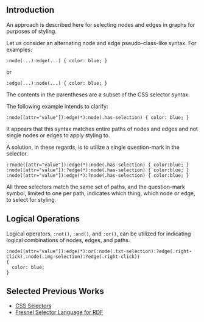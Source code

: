 ## Introduction

An approach is described here for selecting nodes and edges in graphs for purposes of styling.

Let us consider an alternating node and edge pseudo-class-like syntax. For examples:
```
:node(...):edge(...) { color: blue; }
```
or
```
:edge(...):node(...) { color: blue; }
```
The contents in the parentheses are a subset of the CSS selector syntax.

The following example intends to clarify:
```
:node([attr="value"]):edge(*):node(.has-selection) { color: blue; }
```

It appears that this syntax matches entire paths of nodes and edges and not single nodes or edges to apply styling to.

A solution, in these regards, is to utilize a single question-mark in the selector.

```
:?node([attr="value"]):edge(*):node(.has-selection) { color:blue; }
:node([attr="value"]):?edge(*):node(.has-selection) { color:blue; }
:node([attr="value"]):edge(*):?node(.has-selection) { color:blue; }
```

All three selectors match the same set of paths, and the question-mark symbol, limited to one per path, indicates which thing, which node or edge, to select for styling.

## Logical Operations

Logical operators, `:not()`, `:and()`, and `:or()`, can be utilized for indicating logical combinations of nodes, edges, and paths.

```
:node([attr="value"]):edge(*):or(:node(.txt-selection):?edge(.right-click),:node(.img-selection):?edge(.right-click))
{
  color: blue;
}
```

## Selected Previous Works
* [CSS Selectors](https://www.w3.org/TR/selectors-4/)
* [Fresnel Selector Language for RDF](https://www.w3.org/2005/04/fresnel-info/fsl/)
